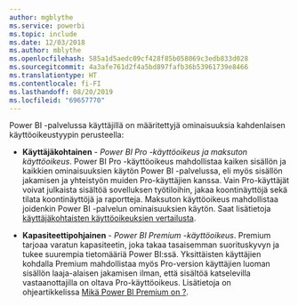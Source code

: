 ```yaml
---
author: mgblythe
ms.service: powerbi
ms.topic: include
ms.date: 12/03/2018
ms.author: mblythe
ms.openlocfilehash: 585a1d5aedc09cf428f85b058069c3edb833d028
ms.sourcegitcommit: 4a3afe761d2f4a5bd897fafb36b53961739e8466
ms.translationtype: HT
ms.contentlocale: fi-FI
ms.lasthandoff: 08/20/2019
ms.locfileid: "69657770"
---
```

Power BI -palvelussa käyttäjillä on määritettyjä ominaisuuksia kahdenlaisen käyttöoikeustyypin perusteella:

* **Käyttäjäkohtainen** - *Power BI Pro -käyttöoikeus ja maksuton käyttöoikeus*. Power BI Pro -käyttöoikeus mahdollistaa kaiken sisällön ja kaikkien ominaisuuksien käytön Power BI -palvelussa, eli myös sisällön jakamisen ja yhteistyön muiden Pro-käyttäjien kanssa. Vain Pro-käyttäjät voivat julkaista sisältöä sovelluksen työtiloihin, jakaa koontinäyttöjä sekä tilata koontinäyttöjä ja raportteja. Maksuton käyttöoikeus mahdollistaa joidenkin Power BI -palvelun ominaisuuksien käytön. Saat lisätietoja [käyttäjäkohtaisten käyttöoikeuksien vertailusta](../service-features-license-type.md#per-user-license-type-comparison).

* **Kapasiteettipohjainen** - *Power BI Premium -käyttöoikeus*. Premium tarjoaa varatun kapasiteetin, joka takaa tasaisemman suorituskyvyn ja tukee suurempia tietomääriä Power BI:ssä. Yksittäisten käyttäjien kohdalla Premium mahdollistaa myös Pro-version käyttäjien luoman sisällön laaja-alaisen jakamisen ilman, että sisältöä katselevilla vastaanottajilla on oltava Pro-käyttöoikeus. Lisätietoja on ohjeartikkelissa [Mikä Power BI Premium on ?](../service-premium-what-is.md).